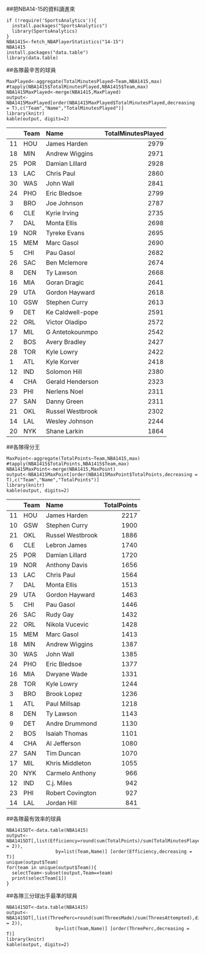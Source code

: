 ##把NBA14-15的資料讀進來
```{r results='hide',message=FALSE,cache=T}
if (!require('SportsAnalytics')){
  install.packages("SportsAnalytics")
  library(SportsAnalytics)
}
NBA1415<-fetch_NBAPlayerStatistics("14-15")
NBA1415
install.packages("data.table")
library(data.table)
```
##各隊最辛苦的球員
```{r}
MaxPlayed<-aggregate(TotalMinutesPlayed~Team,NBA1415,max)
#tapply(NBA1415$TotalMinutesPlayed,NBA1415$Team,max)
NBA1415MaxPlayed<-merge(NBA1415,MaxPlayed)
output<-NBA1415MaxPlayed[order(NBA1415MaxPlayed$TotalMinutesPlayed,decreasing = T),c("Team","Name","TotalMinutesPlayed")]
library(knitr)
kable(output, digits=2)
```
|   |Team |Name             | TotalMinutesPlayed|
|:--|:----|:----------------|------------------:|
|11 |HOU  |James Harden     |               2979|
|18 |MIN  |Andrew Wiggins   |               2971|
|25 |POR  |Damian Lillard   |               2928|
|13 |LAC  |Chris Paul       |               2860|
|30 |WAS  |John Wall        |               2841|
|24 |PHO  |Eric Bledsoe     |               2799|
|3  |BRO  |Joe Johnson      |               2787|
|6  |CLE  |Kyrie Irving     |               2735|
|7  |DAL  |Monta Ellis      |               2698|
|19 |NOR  |Tyreke Evans     |               2695|
|15 |MEM  |Marc Gasol       |               2690|
|5  |CHI  |Pau Gasol        |               2682|
|26 |SAC  |Ben Mclemore     |               2674|
|8  |DEN  |Ty Lawson        |               2668|
|16 |MIA  |Goran Dragic     |               2641|
|29 |UTA  |Gordon Hayward   |               2618|
|10 |GSW  |Stephen Curry    |               2613|
|9  |DET  |Ke Caldwell-pope |               2591|
|22 |ORL  |Victor Oladipo   |               2572|
|17 |MIL  |G Antetokounmpo  |               2542|
|2  |BOS  |Avery Bradley    |               2427|
|28 |TOR  |Kyle Lowry       |               2422|
|1  |ATL  |Kyle Korver      |               2418|
|12 |IND  |Solomon Hill     |               2380|
|4  |CHA  |Gerald Henderson |               2323|
|23 |PHI  |Nerlens Noel     |               2311|
|27 |SAN  |Danny Green      |               2311|
|21 |OKL  |Russel Westbrook |               2302|
|14 |LAL  |Wesley Johnson   |               2244|
|20 |NYK  |Shane Larkin     |               1864|
##各隊得分王
```{r}
MaxPoint<-aggregate(TotalPoints~Team,NBA1415,max)
#tapply(NBA1415$TotalPoints,NBA1415$Team,max)
NBA1415MaxPoint<-merge(NBA1415,MaxPoint)
output<-NBA1415MaxPoint[order(NBA1415MaxPoint$TotalPoints,decreasing = T),c("Team","Name","TotalPoints")]
library(knitr)
kable(output, digits=2)
```
|   |Team |Name             | TotalPoints|
|:--|:----|:----------------|-----------:|
|11 |HOU  |James Harden     |        2217|
|10 |GSW  |Stephen Curry    |        1900|
|21 |OKL  |Russel Westbrook |        1886|
|6  |CLE  |Lebron James     |        1740|
|25 |POR  |Damian Lillard   |        1720|
|19 |NOR  |Anthony Davis    |        1656|
|13 |LAC  |Chris Paul       |        1564|
|7  |DAL  |Monta Ellis      |        1513|
|29 |UTA  |Gordon Hayward   |        1463|
|5  |CHI  |Pau Gasol        |        1446|
|26 |SAC  |Rudy Gay         |        1432|
|22 |ORL  |Nikola Vucevic   |        1428|
|15 |MEM  |Marc Gasol       |        1413|
|18 |MIN  |Andrew Wiggins   |        1387|
|30 |WAS  |John Wall        |        1385|
|24 |PHO  |Eric Bledsoe     |        1377|
|16 |MIA  |Dwyane Wade      |        1331|
|28 |TOR  |Kyle Lowry       |        1244|
|3  |BRO  |Brook Lopez      |        1236|
|1  |ATL  |Paul Millsap     |        1218|
|8  |DEN  |Ty Lawson        |        1143|
|9  |DET  |Andre Drummond   |        1130|
|2  |BOS  |Isaiah Thomas    |        1101|
|4  |CHA  |Al Jefferson     |        1080|
|27 |SAN  |Tim Duncan       |        1070|
|17 |MIL  |Khris Middleton  |        1055|
|20 |NYK  |Carmelo Anthony  |         966|
|12 |IND  |C.j. Miles       |         942|
|23 |PHI  |Robert Covington |         927|
|14 |LAL  |Jordan Hill      |         841|
##各隊最有效率的球員
```{r}
NBA1415DT<-data.table(NBA1415)
output<-NBA1415DT[,list(Efficiency=round(sum(TotalPoints)/sum(TotalMinutesPlayed),digits = 2)),
                  by=list(Team,Name)] [order(Efficiency,decreasing = T)]
unique(output$Team)
for(team in unique(output$Team)){
  selectTeam<-subset(output,Team==team)
  print(selectTeam[1])
}
```
##各隊三分球出手最準的球員
```{r}
NBA1415DT<-data.table(NBA1415)
output<-NBA1415DT[,list(ThreePerc=round(sum(ThreesMade)/sum(ThreesAttempted),digits = 2)),
                  by=list(Team,Name)] [order(ThreePerc,decreasing = T)]
library(knitr)
kable(output, digits=2)
```
